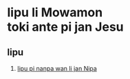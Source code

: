 # lipu li Mowamon</br>toki ante pi jan Jesu 
## lipu
1. [lipu pi nanpa wan li jan Nipa](https://github.com/matttbates/lipu_li_jan_Mowamon/blob/main/1Nephi/main.md)
